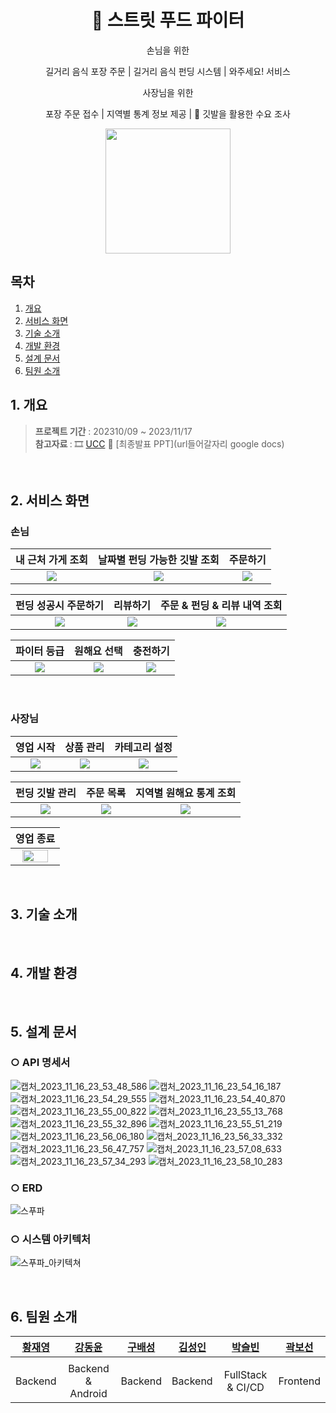 <div align="center">

# :articulated_lorry: 스트릿 푸드 파이터

손님을 위한

길거리 음식 포장 주문 | 길거리 음식 펀딩 시스템 | 와주세요! 서비스

사장님을 위한

포장 주문 접수 | 지역별 통계 정보 제공 | :triangular_flag_on_post: 깃발을 활용한 수요 조사

<img src="/uploads/f37f870f6068a3dcb79f5b0c706cf7d1/image_29.png" width="200px">
</div>

## 목차
1. [개요](#)
2. [서비스 화면](#)
3. [기술 소개](#)
4. [개발 환경](#)
5. [설계 문서](#)
6. [팀원 소개](#)

## 1. 개요
> <b>프로젝트 기간</b> : 202310/09 ~ 2023/11/17 <br>
> <b>참고자료 </b> : 🎞 [UCC](https://www.youtube.com/watch?v=F7RfIP8jiGM)
📃 [최종발표 PPT](url들어갈자리 google docs)
<br>

## 2. 서비스 화면
### 손님
| **내 근처 가게 조회** | **날짜별 펀딩 가능한 깃발 조회** | **주문하기** |
| :------: | :------: | :------: |
|<img src="/uploads/63cad4d356e4dc0306c1edc3f5bba56b/_1_손님_내근처주문가게보기.gif">|<img src="/uploads/dc06d54066666998005ddbf10316d9c8/_2_손님_날짜기준내근처펀딩가게보기.gif">|<img src="/uploads/1a51be8d403bd088a375eba03431e7d9/_3_손님_주문하기.gif">|

| **펀딩 성공시 주문하기** | **리뷰하기** | **주문 & 펀딩 & 리뷰 내역 조회** |
| :------: | :------: | :------: |
|<img src="/uploads/ab2c1e6eca081f09b5acfb905aa18b16/_4_손님_펀딩성공_주문하기.gif">|<img src="/uploads/485323f0717f8866005b99ca88c5be25/_5_손님_리뷰하기.gif">|<img src="/uploads/33b1f4bacdb3a2b1cf63ff117286b91e/_6_손님_주문내역_펀딩내역_리뷰내역.gif">|

| **파이터 등급** | **원해요 선택** | **충전하기** |
| :------: | :------: | :------: |
|<img src="/uploads/ba42f2071b9f5f5e31b2cabbf3676268/_7_손님_회원정보_파이터등급안내.gif">|<img src="/uploads/ef845d202b87b54ebf078898ac3ecce2/_8_손님_원해요선택.gif">|<img src="/uploads/f65f49d06a17ad004d37f8350031a36d/_9_손님_충전하기.gif">|
<br>

### 사장님
| **영업 시작** | **상품 관리** | **카테고리 설정** |
| :------: | :------: | :------: |
|<img src="/uploads/aa138f81e0378a7cb1ffb1b876a7ec45/_1_사장님영업시작.gif">|<img src="/uploads/94fef1c26f0a526c01ddb754a70727a2/_2_사장님상품관리.gif">|<img src="/uploads/52689379ca426b87f06623b45167fbd6/_3_사장님카테고리설정.gif">|

| **펀딩 깃발 관리** | **주문 목록** | **지역별 원해요 통계 조회** |
| :------: | :------: | :------: |
|<img src="/uploads/ab64fca05d68fad97cfbc253a309d7d1/_4_사장님_펀딩깃발관리.gif">|<img src="/uploads/f6639922d80edcb3e99e300e8c71d070/_5_사장님주문목록_주문상태확인_및_변경_.gif">|<img src="/uploads/764d904e40e6805954e6f2233ea9cd46/_6_사장님지역별원해요통계확인.gif">|

| **영업 종료** |
| :------: |
|<img src="/uploads/5d02fc34381f38f82faf01ad75acf029/_7_사장님_영업종료.gif" width="80%">|
<br>

## 3. 기술 소개

<br>

## 4. 개발 환경

<br>

## 5. 설계 문서

### ○ API 명세서
![캡처_2023_11_16_23_53_48_586](/uploads/13ee22084f8f55d8f9b355c966e554d2/캡처_2023_11_16_23_53_48_586.png)
![캡처_2023_11_16_23_54_16_187](/uploads/45cb76956982d85799bec60ed81b68ad/캡처_2023_11_16_23_54_16_187.png)
![캡처_2023_11_16_23_54_29_555](/uploads/e0d45adfbd25eb36ca4028c54c86d38a/캡처_2023_11_16_23_54_29_555.png)
![캡처_2023_11_16_23_54_40_870](/uploads/b5cc2bf2349ecd687babf2b8f20c8b2d/캡처_2023_11_16_23_54_40_870.png)
![캡처_2023_11_16_23_55_00_822](/uploads/5c38cfc99b9d555d0d8801fa28e69fed/캡처_2023_11_16_23_55_00_822.png)
![캡처_2023_11_16_23_55_13_768](/uploads/97ee03a6963bdfcd84c3f8813d09894c/캡처_2023_11_16_23_55_13_768.png)
![캡처_2023_11_16_23_55_32_896](/uploads/840dfc58130ac995bfe0e54563b16c36/캡처_2023_11_16_23_55_32_896.png)
![캡처_2023_11_16_23_55_51_219](/uploads/1693469122339c9a1fea5f16bd543f18/캡처_2023_11_16_23_55_51_219.png)
![캡처_2023_11_16_23_56_06_180](/uploads/fa5bb820826d564d3e34316031d53560/캡처_2023_11_16_23_56_06_180.png)
![캡처_2023_11_16_23_56_33_332](/uploads/7177120934fbec4288d9ab46d7f0972e/캡처_2023_11_16_23_56_33_332.png)
![캡처_2023_11_16_23_56_47_757](/uploads/214fc4df89de5afa99f200c75626aa15/캡처_2023_11_16_23_56_47_757.png)
![캡처_2023_11_16_23_57_08_633](/uploads/68b143c8e446b9b0de3345e1b6a77fda/캡처_2023_11_16_23_57_08_633.png)
![캡처_2023_11_16_23_57_34_293](/uploads/c153304822be150ae9fcd231b582cd9b/캡처_2023_11_16_23_57_34_293.png)
![캡처_2023_11_16_23_58_10_283](/uploads/53b62a5f7564cf8a6e42e5946f92c9d9/캡처_2023_11_16_23_58_10_283.png)

### ○ ERD
![스푸파](/uploads/7c30232d3b968f987de713134598276a/스푸파.png)

### ○ 시스템 아키텍처
![스푸파_아키텍쳐](/uploads/04e6f1e8280b97f84ff8df2aec3e43eb/스푸파_아키텍쳐.png)

<br>

## 6. 팀원 소개
| **[황재영](https://github.com/JJaeki)**|**[강동윤](https://github.com/yty455)**|**[구배성](https://github.com/deerKBS)**|**[김성인](https://github.com/ksi2564)**|**[박슬빈](https://github.com/slbin-park)**|**[곽보선](https://github.com/0214kbs)**|
|:---:|:---:|:---:|:---:|:---:|:---:|
| <img title="" src="/uploads/3da8a2bf4e13b05b033a9e31dcfafc47/황재영.png" alt=""> | <img title="" src="/uploads/cbe2fe9b72d63160722bcd058bd08ff5/강동윤.png" alt="" > | <img title="" src="/uploads/8373c833c99918061a4a91d21b91c7f3/구배성.png" alt="" > | <img title="" src="/uploads/186f790c6ae2a7ffcd78cb7e3391818d/김성인.png" alt="" > | <img title="" src="/uploads/8389468d432ed19c2f569f9965cbb483/박슬빈.png" alt=""> | <img title="" src="/uploads/70e04ac14642f8875af091cfe01eac4f/곽보선.png" alt=""> |
|Backend|Backend & Android|Backend|Backend|FullStack & CI/CD|Frontend|












